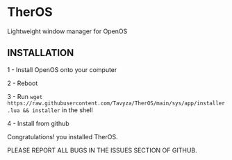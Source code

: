 # TherOS
Lightweight window manager for OpenOS

## INSTALLATION

1 - Install OpenOS onto your computer

2 - Reboot

3 - Run ```wget https://raw.githubusercontent.com/Tavyza/TherOS/main/sys/app/installer.lua && installer``` in the shell

4 - Install from github

Congratulations! you installed TherOS.

PLEASE REPORT ALL BUGS IN THE ISSUES SECTION OF GITHUB.
